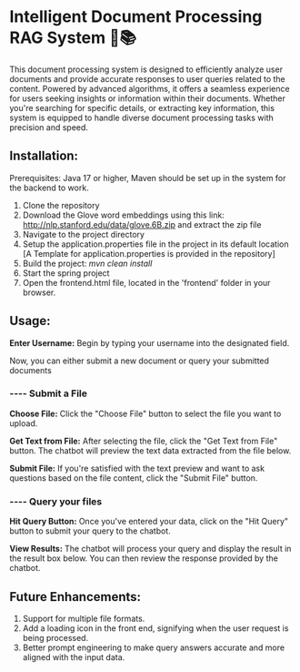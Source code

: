 # Intelligent Document Processing RAG System 🔎📚

This document processing system is designed to efficiently analyze user documents and provide accurate responses to user queries related to the content. Powered by advanced algorithms, it offers a seamless experience for users seeking insights or information within their documents. Whether you're searching for specific details, or extracting key information, this system is equipped to handle diverse document processing tasks with precision and speed.

## Installation:

Prerequisites: Java 17 or higher, Maven should be set up in the system for the backend to work.

1. Clone the repository
2. Download the Glove word embeddings using this link: http://nlp.stanford.edu/data/glove.6B.zip and extract the zip file
3. Navigate to the project directory
4. Setup the application.properties file in the project in its default location [A Template for application.properties is provided in the repository]
6. Build the project: _mvn clean install_
7. Start the spring project
8. Open the frontend.html file, located in the 'frontend' folder in your browser.

## Usage:

**Enter Username:** Begin by typing your username into the designated field.

Now, you can either submit a new document or query your submitted documents

### ---- **Submit a File**

**Choose File:** Click the "Choose File" button to select the file you want to upload.

**Get Text from File:** After selecting the file, click the "Get Text from File" button. The chatbot will preview the text data extracted from the file below.

**Submit File:** If you're satisfied with the text preview and want to ask questions based on the file content, click the "Submit File" button.

### ---- **Query your files**

**Hit Query Button:** Once you've entered your data, click on the "Hit Query" button to submit your query to the chatbot.

**View Results:** The chatbot will process your query and display the result in the result box below. You can then review the response provided by the chatbot.

## Future Enhancements:

1. Support for multiple file formats.
2. Add a loading icon in the front end, signifying when the user request is being processed.
3. Better prompt engineering to make query answers accurate and more aligned with the input data.

